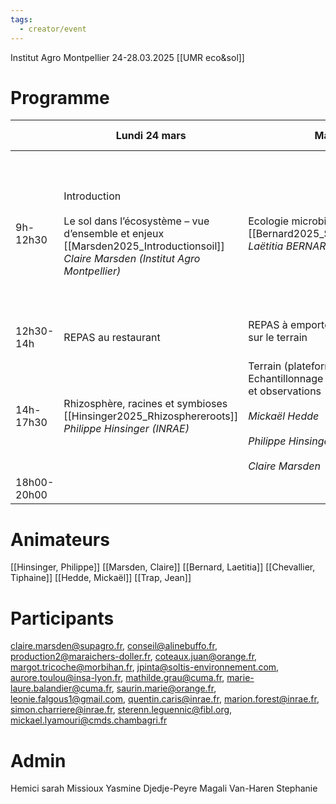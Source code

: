 ```yaml
---
tags:
  - creator/event
---
```

Institut Agro Montpellier
24-28.03.2025
[[UMR eco&sol]]

# Programme

|             | Lundi 24 mars                                                                                                                                            | Mardi 25                                                                                                                                     | Mercredi 26                                                                                                                | Jeudi 27                                                                                                                                              | Vendredi 28                                                                                                  |
| ----------- | -------------------------------------------------------------------------------------------------------------------------------------------------------- | -------------------------------------------------------------------------------------------------------------------------------------------- | -------------------------------------------------------------------------------------------------------------------------- | ----------------------------------------------------------------------------------------------------------------------------------------------------- | ------------------------------------------------------------------------------------------------------------ |
| 9h-12h30    | Introduction<br><br>Le sol dans l’écosystème – vue d’ensemble et enjeux <br>[[Marsden2025_Introductionsoil]]<br>_Claire Marsden (Institut Agro Montpellier)_ | Ecologie microbienne du sol<br>[[Bernard2025_Soilmicroorganisms]]<br>_Laëtitia BERNARD (IRD)_                                                    | Communautés nématofauniques du sol<br>[[Trap2025_Soilnematodes]]<br>_Jean Trap (IRD)_                                          | Communautés de faune du sol<br>[[Hedde2025_Diversityroles]]<br>_Mickaël Hedde (INRAE)_                                                                     | TD Indicateurs de qualité ou santé du sol<br><br> _Claire Marsden_<br><br>Bilan – évaluation de la formation |
| 12h30-14h   | REPAS au restaurant                                                                                                                                      | REPAS à emporter  <br>sur le terrain  <br>  <br>                                                                                             | REPAS au restaurant                                                                                                        |                                                                                                                                                       |                                                                                                              |
| 14h-17h30   | Rhizosphère, racines et symbioses<br>[[Hinsinger2025_Rhizosphereroots]]<br>_Philippe Hinsinger (INRAE)_                                                       | Terrain (plateforme DIAMS) : Echantillonnage  <br>et observations<br><br>_Mickaël Hedde_<br><br>_Philippe Hinsinger_<br><br>_Claire Marsden_ | Matières organiques des sols et services écosystémiques<br>[[Chevallier2025_Organicmatters]]<br>_Tiphaine Chevallier (IRD)_ | TP  <br>Observation de mycorhizes, nématodes, communautés microbiennes<br><br>_Damien Dezette, Elisa Taschen (INRAE), Agnès Robin (CIRAD), Jean Trap_ |                                                                                                              |
| 18h00-20h00 |                                                                                                                                                          |                                                                                                                                              |                                                                                                                            | Table ronde praticiens + apéritif dinatoire                                                                                                           |                                                                                                              |

# Animateurs
[[Hinsinger, Philippe]]
[[Marsden, Claire]]
[[Bernard, Laetitia]]
[[Chevallier, Tiphaine]]
[[Hedde, Mickaël]]
[[Trap, Jean]]
# Participants
claire.marsden@supagro.fr, conseil@alinebuffo.fr, production2@maraichers-doller.fr, coteaux.juan@orange.fr, margot.tricoche@morbihan.fr, jpinta@soltis-environnement.com, aurore.toulou@insa-lyon.fr, mathilde.grau@cuma.fr, marie-laure.balandier@cuma.fr, saurin.marie@orange.fr, leonie.falgous1@gmail.com, quentin.caris@inrae.fr, marion.forest@inrae.fr, simon.charriere@inrae.fr, sterenn.leguennic@fibl.org, mickael.lyamouri@cmds.chambagri.fr
# Admin
Hemici sarah
Missioux Yasmine
Djedje-Peyre Magali 
Van-Haren Stephanie